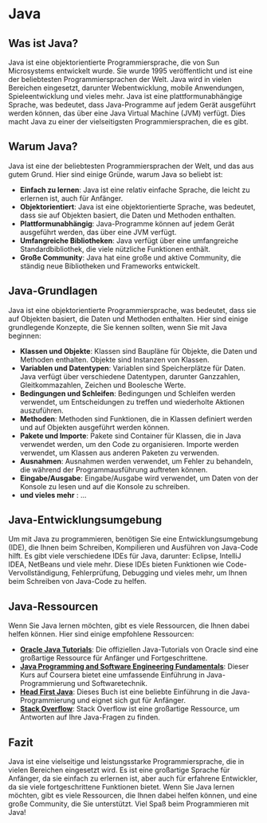 # Java

## Was ist Java?

Java ist eine objektorientierte Programmiersprache, die von Sun Microsystems entwickelt wurde. Sie wurde 1995 veröffentlicht und ist eine der beliebtesten Programmiersprachen der Welt. Java wird in vielen Bereichen eingesetzt, darunter Webentwicklung, mobile Anwendungen, Spieleentwicklung und vieles mehr.
Java ist eine plattformunabhängige Sprache, was bedeutet, dass Java-Programme auf jedem Gerät ausgeführt werden können, das über eine Java Virtual Machine (JVM) verfügt. Dies macht Java zu einer der vielseitigsten Programmiersprachen, die es gibt.

## Warum Java?

Java ist eine der beliebtesten Programmiersprachen der Welt, und das aus gutem Grund. Hier sind einige Gründe, warum Java so beliebt ist:

- **Einfach zu lernen**: Java ist eine relativ einfache Sprache, die leicht zu erlernen ist, auch für Anfänger.
- **Objektorientiert**: Java ist eine objektorientierte Sprache, was bedeutet, dass sie auf Objekten basiert, die Daten und Methoden enthalten.
- **Plattformunabhängig**: Java-Programme können auf jedem Gerät ausgeführt werden, das über eine JVM verfügt.
- **Umfangreiche Bibliotheken**: Java verfügt über eine umfangreiche Standardbibliothek, die viele nützliche Funktionen enthält.
- **Große Community**: Java hat eine große und aktive Community, die ständig neue Bibliotheken und Frameworks entwickelt.

## Java-Grundlagen

Java ist eine objektorientierte Programmiersprache, was bedeutet, dass sie auf Objekten basiert, die Daten und Methoden enthalten. Hier sind einige grundlegende Konzepte, die Sie kennen sollten, wenn Sie mit Java beginnen:

- **Klassen und Objekte**: Klassen sind Baupläne für Objekte, die Daten und Methoden enthalten. Objekte sind Instanzen von Klassen.
- **Variablen und Datentypen**: Variablen sind Speicherplätze für Daten. Java verfügt über verschiedene Datentypen, darunter Ganzzahlen, Gleitkommazahlen, Zeichen und Boolesche Werte.
- **Bedingungen und Schleifen**: Bedingungen und Schleifen werden verwendet, um Entscheidungen zu treffen und wiederholte Aktionen auszuführen.
- **Methoden**: Methoden sind Funktionen, die in Klassen definiert werden und auf Objekten ausgeführt werden können.
- **Pakete und Importe**: Pakete sind Container für Klassen, die in Java verwendet werden, um den Code zu organisieren. Importe werden verwendet, um Klassen aus anderen Paketen zu verwenden.
- **Ausnahmen**: Ausnahmen werden verwendet, um Fehler zu behandeln, die während der Programmausführung auftreten können.
- **Eingabe/Ausgabe**: Eingabe/Ausgabe wird verwendet, um Daten von der Konsole zu lesen und auf die Konsole zu schreiben.
- **und vieles mehr** : ...

## Java-Entwicklungsumgebung

Um mit Java zu programmieren, benötigen Sie eine Entwicklungsumgebung (IDE), die Ihnen beim Schreiben, Kompilieren und Ausführen von Java-Code hilft. Es gibt viele verschiedene IDEs für Java, darunter: Eclipse, IntelliJ IDEA, NetBeans und viele mehr. Diese IDEs bieten Funktionen wie Code-Vervollständigung, Fehlerprüfung, Debugging und vieles mehr, um Ihnen beim Schreiben von Java-Code zu helfen.

## Java-Ressourcen

Wenn Sie Java lernen möchten, gibt es viele Ressourcen, die Ihnen dabei helfen können. Hier sind einige empfohlene Ressourcen:

- **[Oracle Java Tutorials](https://docs.oracle.com/javase/tutorial/)**: Die offiziellen Java-Tutorials von Oracle sind eine großartige Ressource für Anfänger und Fortgeschrittene.
- **[Java Programming and Software Engineering Fundamentals](https://www.coursera.org/specializations/java-programming)**: Dieser Kurs auf Coursera bietet eine umfassende Einführung in Java-Programmierung und Softwaretechnik.
- **[Head First Java](https://www.oreilly.com/library/view/head-first-java/0596009208/)**: Dieses Buch ist eine beliebte Einführung in die Java-Programmierung und eignet sich gut für Anfänger.
- **[Stack Overflow](https://stackoverflow.com/questions/tagged/java)**: Stack Overflow ist eine großartige Ressource, um Antworten auf Ihre Java-Fragen zu finden.

## Fazit

Java ist eine vielseitige und leistungsstarke Programmiersprache, die in vielen Bereichen eingesetzt wird. Es ist eine großartige Sprache für Anfänger, da sie einfach zu erlernen ist, aber auch für erfahrene Entwickler, da sie viele fortgeschrittene Funktionen bietet. Wenn Sie Java lernen möchten, gibt es viele Ressourcen, die Ihnen dabei helfen können, und eine große Community, die Sie unterstützt. Viel Spaß beim Programmieren mit Java!
